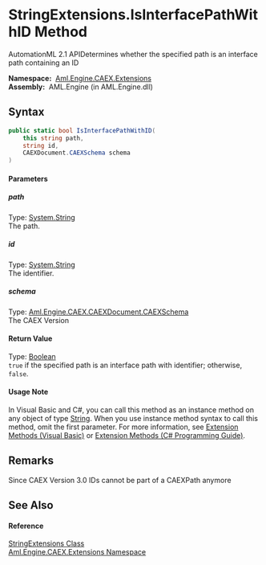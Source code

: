 StringExtensions.IsInterfacePathWithID Method
=============================================
AutomationML 2.1 APIDetermines whether the specified path is an interface path containing an ID

  **Namespace:**  [Aml.Engine.CAEX.Extensions][1]  
  **Assembly:**  AML.Engine (in AML.Engine.dll)

Syntax
------

```csharp
public static bool IsInterfacePathWithID(
	this string path,
	string id,
	CAEXDocument.CAEXSchema schema
)
```

#### Parameters

##### *path*
Type: [System.String][2]  
The path.

##### *id*
Type: [System.String][2]  
The identifier.

##### *schema*
Type: [Aml.Engine.CAEX.CAEXDocument.CAEXSchema][3]  
The CAEX Version

#### Return Value
Type: [Boolean][4]  
`true` if the specified path is an interface path with identifier; otherwise, `false`.
#### Usage Note
In Visual Basic and C#, you can call this method as an instance method on any object of type [String][2]. When you use instance method syntax to call this method, omit the first parameter. For more information, see [Extension Methods (Visual Basic)][5] or [Extension Methods (C# Programming Guide)][6].

Remarks
-------
 Since CAEX Version 3.0 IDs cannot be part of a CAEXPath anymore 

See Also
--------

#### Reference
[StringExtensions Class][7]  
[Aml.Engine.CAEX.Extensions Namespace][1]  

[1]: ../README.md
[2]: https://docs.microsoft.com/dotnet/api/system.string
[3]: ../../Aml.Engine.CAEX/CAEXDocument_CAEXSchema/README.md
[4]: https://docs.microsoft.com/dotnet/api/system.boolean
[5]: https://docs.microsoft.com/dotnet/visual-basic/programming-guide/language-features/procedures/extension-methods
[6]: https://docs.microsoft.com/dotnet/csharp/programming-guide/classes-and-structs/extension-methods
[7]: README.md
[8]: https://www.automationml.org
[9]: ../../icons/logoShade.png